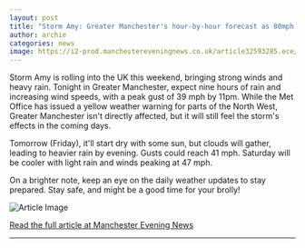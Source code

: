 ```yaml
---
layout: post
title: "Storm Amy: Greater Manchester's hour-by-hour forecast as 80mph gales to batter UK"
author: archie
categories: news
image: https://i2-prod.manchestereveningnews.co.uk/article32593285.ece/ALTERNATES/s1200/0_stormJPG.jpg
---
```

Storm Amy is rolling into the UK this weekend, bringing strong winds and heavy rain. Tonight in Greater Manchester, expect nine hours of rain and increasing wind speeds, with a peak gust of 39 mph by 11pm. While the Met Office has issued a yellow weather warning for parts of the North West, Greater Manchester isn't directly affected, but it will still feel the storm's effects in the coming days. 

Tomorrow (Friday), it'll start dry with some sun, but clouds will gather, leading to heavier rain by evening. Gusts could reach 41 mph. Saturday will be cooler with light rain and winds peaking at 47 mph. 

On a brighter note, keep an eye on the daily weather updates to stay prepared. Stay safe, and might be a good time for your brolly!

![Article Image](https://i2-prod.manchestereveningnews.co.uk/article32593285.ece/ALTERNATES/s1200/0_stormJPG.jpg)

[Read the full article at Manchester Evening News](https://www.manchestereveningnews.co.uk/news/greater-manchester-news/storm-amy-forecast-greater-manchester-32593128)

---
